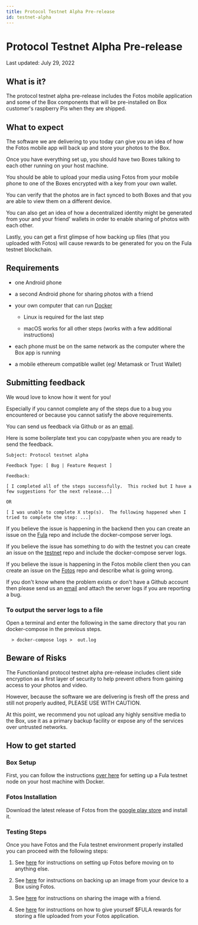 ```yaml
---
title: Protocol Testnet Alpha Pre-release
id: testnet-alpha
---
```


# Protocol Testnet Alpha Pre-release

Last updated:  July 29, 2022

## What is it?

The protocol testnet alpha pre-release includes the Fotos mobile application and some of the Box components that will be pre-installed on Box customer's raspberry Pis when they are shipped.

## What to expect

The software we are delivering to you today can give you an idea of how the Fotos mobile app will back up and store your photos to the Box.

Once you have everything set up, you should have two Boxes talking to each other running on your host machine.

You should be able to upload your media using Fotos from your mobile phone to one of the Boxes encrypted with a key from your own wallet.

You can verify that the photos are in fact synced to both Boxes and that you are able to view them on a different device.

You can also get an idea of how a decentralized identity might be generated from your and your friend' wallets in order to enable sharing of photos with each other.

Lastly, you can get a first glimpse of how backing up files (that you uploaded with Fotos) will cause rewards to be generated for you on the Fula testnet blockchain.

## Requirements

  * one Android phone

  * a second Android phone for sharing photos with a friend

  * your own computer that can run [Docker](https://docs.docker.com/get-docker/)

    * Linux is required for the last step

    * macOS works for all other steps (works with a few additional instructions)

  * each phone must be on the same network as the computer where the Box app is running

  * a mobile ethereum compatible wallet (eg/ Metamask or Trust Wallet)

## Submitting feedback

We woud love to know how it went for you!

Especially if you cannot complete any of the steps due to a bug you encountered or because you cannot satisfy the above requirements.

You can send us feedback via Github or as an [email](mailto:testnet@fx.land).

Here is some boilerplate text you can copy/paste when you are ready to send the feedback.


```
Subject: Protocol testnet alpha

Feedback Type: [ Bug | Feature Request ]

Feedback:

[ I completed all of the steps successfully.  This rocked but I have a few suggestions for the next release...]

OR

[ I was unable to complete X step(s).  The following happened when I tried to complete the step: ...]

```


If you believe the issue is happening in the backend then you can create an issue on the [Fula](https://github.com/functionland/fula/issues) repo and include the docker-compose server logs.

If you believe the issue has something to do with the testnet you  can create an issue on the [testnet](https://github.com/functionland/fula-testnet/issues) repo and include the docker-compose server logs.

If you believe the issue is happening in the Fotos mobile client then you can create an issue on the [Fotos](https://github.com/functionland/fotos/issues) repo and describe what is going wrong.

If you don't know where the problem exists or don't have a Github account then please send us an [email](mailto:testnet@fx.land) and attach the server logs if you are reporting a bug.

### To output the server logs to a file

Open a terminal and enter the following in the same directory that you ran docker-compose in the previous steps.

```
  > docker-compose logs >  out.log
```

## Beware of Risks

The Functionland protocol testnet alpha pre-release includes client side encryption as a first layer of security to help prevent others from gaining access to your photos and video.

However, because the software we are delivering is fresh off the press and still not properly audited, PLEASE USE WITH CAUTION.

At this point, we recommend you not upload any highly sensitive media to the Box, use it as a primary backup facility or expose any of the services over untrusted networks.

## How to get started

### Box Setup

First, you can follow the instructions [over here](https://github.com/functionland/fula-testnet) for setting up a Fula testnet node on your host machine with Docker.

### Fotos Installation

Download the latest release of Fotos from the [google play store](https://play.google.com/store/apps/details?id=land.fx.fotos) and install it.

### Testing Steps

Once you have Fotos and the Fula testnet environment properly installed you can proceed with the following steps:

1.  See [here](/mvp/fotos/setup) for instructions on setting up Fotos before moving on to anything else.

2.  See [here](/mvp/fotos/backup) for instructions on backing up an image from your device to a Box using Fotos.

3.  See [here](/mvp/fotos/sharing) for instructions on sharing the image with a friend.

4.  See [here](/mvp/pools/storage-provide) for instructions on how to give yourself $FULA rewards for storing a file uploaded from your Fotos application.
